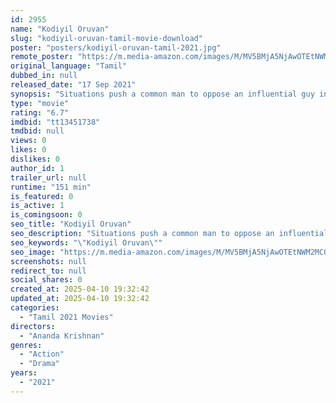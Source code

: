 ```yaml
---
id: 2955
name: "Kodiyil Oruvan"
slug: "kodiyil-oruvan-tamil-movie-download"
poster: "posters/kodiyil-oruvan-tamil-2021.jpg"
remote_poster: "https://m.media-amazon.com/images/M/MV5BMjA5NjAwOTEtNWM2MC00NmNlLWIzYjctZDliOThkNjc2ZWUzXkEyXkFqcGc@._V1_SX300.jpg"
original_language: "Tamil"
dubbed_in: null
released_date: "17 Sep 2021"
synopsis: "Situations push a common man to oppose an influential guy in his area and how he develops himself stronger to fight back his enemies forms the crux of the story."
type: "movie"
rating: "6.7"
imdbid: "tt13451738"
tmdbid: null
views: 0
likes: 0
dislikes: 0
author_id: 1
trailer_url: null
runtime: "151 min"
is_featured: 0
is_active: 1
is_comingsoon: 0
seo_title: "Kodiyil Oruvan"
seo_description: "Situations push a common man to oppose an influential guy in his area and how he develops himself stronger to fight back his enemies forms the crux of the story."
seo_keywords: "\"Kodiyil Oruvan\""
seo_image: "https://m.media-amazon.com/images/M/MV5BMjA5NjAwOTEtNWM2MC00NmNlLWIzYjctZDliOThkNjc2ZWUzXkEyXkFqcGc@._V1_SX300.jpg"
screenshots: null
redirect_to: null
social_shares: 0
created_at: 2025-04-10 19:32:42
updated_at: 2025-04-10 19:32:42
categories:
  - "Tamil 2021 Movies"
directors:
  - "Ananda Krishnan"
genres:
  - "Action"
  - "Drama"
years:
  - "2021"
---
```

